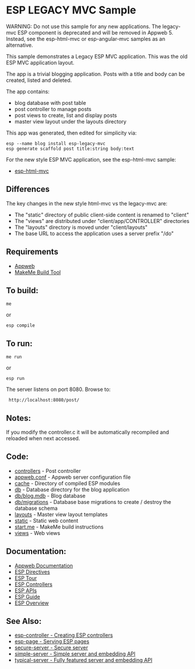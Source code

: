 ESP LEGACY MVC Sample
===

WARNING: Do not use this sample for any new applications. The legacy-mvc ESP component is deprecated
and will be removed in Appweb 5. Instead, see the esp-html-mvc or esp-angular-mvc samples as an alternative.

This sample demonstrates a Legacy ESP MVC application. This was the old ESP MVC application layout. 

The app is a trivial blogging application. Posts with a title and body can be created, listed and deleted.

The app contains:
* blog database with post table
* post controller to manage posts
* post views to create, list and display posts
* master view layout under the layouts directory

This app was generated, then edited for simplicity via:

    esp --name blog install esp-legacy-mvc
    esp generate scaffold post title:string body:text

For the new style ESP MVC application, see the esp-html-mvc sample:

* [esp-html-mvc](../esp-html-mvc/README.md)

Differences
---
The key changes in the new style html-mvc vs the legacy-mvc are:
* The "static" directory of public client-side content is renamed to "client"
* The "views" are distributed under "client/app/CONTROLLER" directories
* The "layouts" directory is moved under "client/layouts"
* The base URL to access the application uses a server prefix "/do"

Requirements
---
* [Appweb](http://embedthis.com/downloads/appweb/download.ejs)
* [MakeMe Build Tool](http://embedthis.com/downloads/me/download.ejs)

To build:
---
    me 
or

    esp compile

To run:
---
    me run
or

    esp run

The server listens on port 8080. Browse to: 
 
     http://localhost:8080/post/

Notes:
---
If you modify the controller.c it will be automatically recompiled and reloaded when next accessed.

Code:
---
* [controllers](controllers/post.c) - Post controller
* [appweb.conf](appweb.conf) - Appweb server configuration file
* [cache](cache) - Directory of compiled ESP modules
* [db](db) - Database directory for the blog application
* [db/blog.mdb](db/blog.mdb) - Blog database 
* [db/migrations](db/migrations) - Database base migrations to create / destroy the database schema
* [layouts](layouts) - Master view layout templates 
* [static](static) - Static web content
* [start.me](start.me) - MakeMe build instructions
* [views](views) - Web views

Documentation:
---
* [Appweb Documentation](http://embedthis.com/products/appweb/doc/index.html)
* [ESP Directives](http://embedthis.com/products/appweb/doc/guide/appweb/users/dir/esp.html)
* [ESP Tour](http://embedthis.com/products/appweb/doc/guide/esp/users/tour.html)
* [ESP Controllers](http://embedthis.com/products/appweb/doc/guide/esp/users/controllers.html)
* [ESP APIs](http://embedthis.com/products/appweb/doc/api/esp.html)
* [ESP Guide](http://embedthis.com/products/appweb/doc/guide/esp/users/index.html)
* [ESP Overview](http://embedthis.com/products/appweb/doc/guide/esp/users/using.html)

See Also:
---
* [esp-controller - Creating ESP controllers](../esp-controller/README.md)
* [esp-page - Serving ESP pages](../esp-page/README.md)
* [secure-server - Secure server](../secure-server/README.md)
* [simple-server - Simple server and embedding API](../simple-server/README.md)
* [typical-server - Fully featured server and embedding API](../typical-server/README.md)
